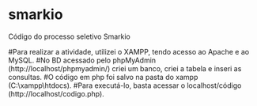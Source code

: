 # smarkio
Código do processo seletivo Smarkio

#Para realizar a atividade, utilizei o XAMPP, tendo acesso ao Apache e ao MySQL.
#No BD acessado pelo phpMyAdmin (http://localhost/phpmyadmin/) criei um banco, criei a tabela e inseri as consultas.
#O código em php foi salvo na pasta do xampp (C:\xampp\htdocs).
#Para executá-lo, basta acessar o localhost/código (http://localhost/codigo.php).

